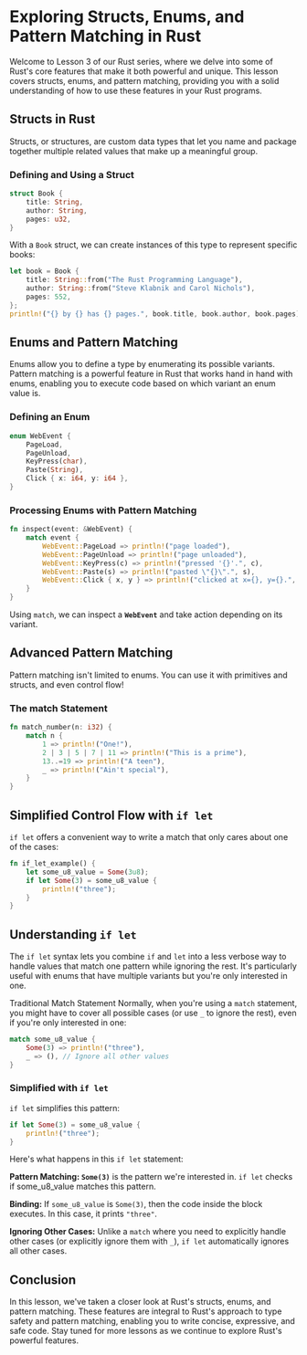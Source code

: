 # Exploring Structs, Enums, and Pattern Matching in Rust

Welcome to Lesson 3 of our Rust series, where we delve into some of Rust's core features that make it both powerful and unique. This lesson covers structs, enums, and pattern matching, providing you with a solid understanding of how to use these features in your Rust programs.

## Structs in Rust

Structs, or structures, are custom data types that let you name and package together multiple related values that make up a meaningful group.

### Defining and Using a Struct

```rust
struct Book {
    title: String,
    author: String,
    pages: u32,
}
```

With a `Book` struct, we can create instances of this type to represent specific books:

```rust
let book = Book {
    title: String::from("The Rust Programming Language"),
    author: String::from("Steve Klabnik and Carol Nichols"),
    pages: 552,
};
println!("{} by {} has {} pages.", book.title, book.author, book.pages);
```

## Enums and Pattern Matching

Enums allow you to define a type by enumerating its possible variants. Pattern matching is a powerful feature in Rust that works hand in hand with enums, enabling you to execute code based on which variant an enum value is.

### Defining an Enum

```rust
enum WebEvent {
    PageLoad,
    PageUnload,
    KeyPress(char),
    Paste(String),
    Click { x: i64, y: i64 },
}
```

### Processing Enums with Pattern Matching

```rust
fn inspect(event: &WebEvent) {
    match event {
        WebEvent::PageLoad => println!("page loaded"),
        WebEvent::PageUnload => println!("page unloaded"),
        WebEvent::KeyPress(c) => println!("pressed '{}'.", c),
        WebEvent::Paste(s) => println!("pasted \"{}\".", s),
        WebEvent::Click { x, y } => println!("clicked at x={}, y={}.", x, y),
    }
}
```

Using `match`, we can inspect a **`WebEvent`** and take action depending on its variant.

## Advanced Pattern Matching

Pattern matching isn't limited to enums. You can use it with primitives and structs, and even control flow!

### The match Statement

```rust
fn match_number(n: i32) {
    match n {
        1 => println!("One!"),
        2 | 3 | 5 | 7 | 11 => println!("This is a prime"),
        13..=19 => println!("A teen"),
        _ => println!("Ain't special"),
    }
}
```

## Simplified Control Flow with `if let`

`if let` offers a convenient way to write a match that only cares about one of the cases:

```rust
fn if_let_example() {
    let some_u8_value = Some(3u8);
    if let Some(3) = some_u8_value {
        println!("three");
    }
}
```

## Understanding `if let`

The `if let` syntax lets you combine `if` and `let` into a less verbose way to handle values that match one pattern while ignoring the rest. It's particularly useful with enums that have multiple variants but you're only interested in one.

Traditional Match Statement
Normally, when you're using a `match` statement, you might have to cover all possible cases (or use `_` to ignore the rest), even if you're only interested in one:

```rust
match some_u8_value {
    Some(3) => println!("three"),
    _ => (), // Ignore all other values
}
```

### Simplified with `if let`

`if let` simplifies this pattern:

```rust
if let Some(3) = some_u8_value {
    println!("three");
}
```

Here's what happens in this `if let` statement:

**Pattern Matching: `Some(3)`** is the pattern we're interested in. `if let` checks if some_u8_value matches this pattern.

**Binding:** If `some_u8_value` is `Some(3)`, then the code inside the block executes. In this case, it prints `"three"`.

**Ignoring Other Cases:** Unlike a `match` where you need to explicitly handle other cases (or explicitly ignore them with `_`), `if let` automatically ignores all other cases.

## Conclusion

In this lesson, we've taken a closer look at Rust's structs, enums, and pattern matching. These features are integral to Rust's approach to type safety and pattern matching, enabling you to write concise, expressive, and safe code. Stay tuned for more lessons as we continue to explore Rust's powerful features.